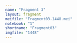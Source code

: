 ```yaml
---
name: "Fragment 3"
layout: fragment
meifile: "Fragment03-1448.mei"
notebook: "1"
shortname: "Fragment03"
imgfile: "1448"
---
```

